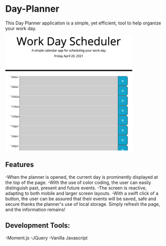 # Day-Planner

This Day Planner application is a simple, yet efficient, tool to help organize your work day.  



<img src="assets/images/planner.png" width="400">

## Features

-When the planner is opened, the current day is prominently displayed at the top of the page.
-With the use of color coding, the user can easily distinguish past, present and future events.
-The screen is reactive, adapting to both mobile and larger screen layouts.
-With a swift click of a button, the user can be assured that their events will be saved, safe and secure thanks the planner's use of local storage. Simply refresh the page, and the information remains!

## Development Tools:
-Moment.js 
-JQuery 
-Vanilla Javascript
